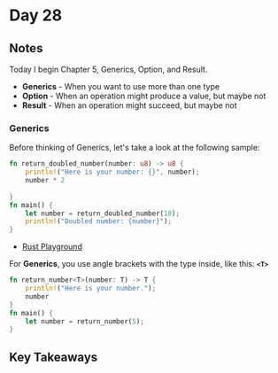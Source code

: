 # Day 28

## Notes

Today I begin Chapter 5, Generics, Option, and Result.

- **Generics** - When you want to use more than one type
- **Option** - When an operation might produce a value, but maybe not
- **Result** - When an operation might succeed, but maybe not

### Generics

Before thinking of Generics, let's take a look at the following sample:

```rust
fn return_doubled_number(number: u8) -> u8 {
    println!("Here is your number: {}", number);
    number * 2
    
}
fn main() {
    let number = return_doubled_number(10);
    println!("Doubled number: {number}");
}
```

- [Rust Playground](https://play.rust-lang.org/?version=stable&mode=debug&edition=2021&gist=6c6fdb864af121d46f6e2be9103ef279)


For **Generics**, you use angle brackets with the type inside, like this: **`<T>`**

```rust
fn return_number<T>(number: T) -> T {
    println!("Here is your number.");
    number
}
fn main() {
    let number = return_number(5);
}
```

## Key Takeaways
